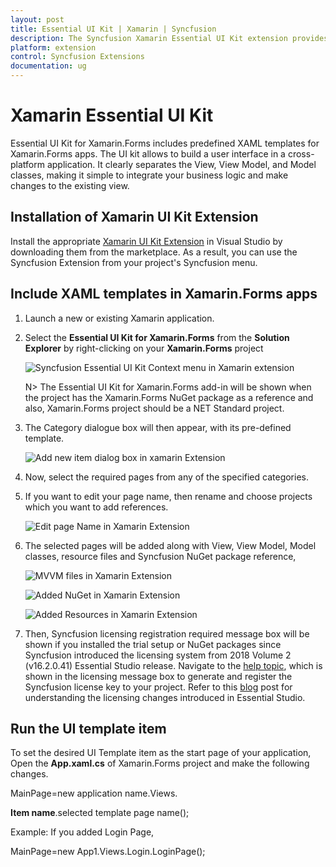 ```yaml
---
layout: post
title: Essential UI Kit | Xamarin | Syncfusion
description: The Syncfusion Xamarin Essential UI Kit extension provides the predefined design for the Xamarin.Forms.
platform: extension
control: Syncfusion Extensions
documentation: ug
---
```


# Xamarin Essential UI Kit

Essential UI Kit for Xamarin.Forms includes predefined XAML templates for Xamarin.Forms apps. The UI kit allows to build a user interface in a cross-platform application. It clearly separates the View, View Model, and Model classes, making it simple to integrate your business logic and make changes to the existing view. 

## Installation of Xamarin UI Kit Extension

Install the appropriate [Xamarin UI Kit Extension](https://marketplace.visualstudio.com/items?itemName=SyncfusionInc.Essential-UI-Kit-Xamarin-Forms) in Visual Studio by downloading them from the marketplace. As a result, you can use the Syncfusion Extension from your project's Syncfusion menu.

## Include XAML templates in Xamarin.Forms apps

1.	Launch a new or existing Xamarin application.

2.	Select the **Essential UI Kit for Xamarin.Forms** from the **Solution Explorer** by right-clicking on your **Xamarin.Forms** project

	![Syncfusion Essential UI Kit Context menu in Xamarin extension](essential-ui-kit_images/xamarin-extension-context-menu.png)

	N> The Essential UI Kit for Xamarin.Forms add-in will be shown when the project has the Xamarin.Forms NuGet package as a reference and also, Xamarin.Forms project should be a NET Standard project.

3.	The Category dialogue box will then appear, with its pre-defined template.

	![Add new item dialog box in xamarin Extension](essential-ui-kit_images/xamarin-extension-add-new-item-dialog-box.png)

4.	Now, select the required pages from any of the specified categories.

5.	If you want to edit your page name, then rename and choose projects which you want to add references.

	![Edit page Name in Xamarin Extension](essential-ui-kit_images/xamarin-extension-edit-page-name.png)

6.	The selected pages will be added along with View, View Model, Model classes, resource files and Syncfusion NuGet package reference,

	![MVVM files in Xamarin Extension](essential-ui-kit_images/xamarin-extension-mvvm-files.png)

	![Added NuGet in Xamarin Extension](essential-ui-kit_images/xamarin-extension-add-nuget.png)

	![Added Resources in Xamarin Extension](essential-ui-kit_images/xamarin-extension-resources.png)

7.	Then, Syncfusion licensing registration required message box will be shown if you installed the trial setup or NuGet packages since Syncfusion introduced the licensing system from 2018 Volume 2 (v16.2.0.41) Essential Studio release. Navigate to the [help topic](https://help.syncfusion.com/common/essential-studio/licensing/overview#how-to-generate-syncfusion-license-key), which is shown in the licensing message box to generate and register the Syncfusion license key to your project. Refer to this [blog](https://www.syncfusion.com/blogs/post/whats-new-in-2018-volume-2.aspx) post for understanding the licensing changes introduced in Essential Studio. 

## Run the UI template item

To set the desired UI Template item as the start page of your application, Open the **App.xaml.cs** of Xamarin.Forms project and make the following changes.

MainPage=new application name.Views. 

**Item name**.selected template page name();

Example: If you added Login Page,

MainPage=new App1.Views.Login.LoginPage();